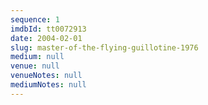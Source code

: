 ```yaml
---
sequence: 1
imdbId: tt0072913
date: 2004-02-01
slug: master-of-the-flying-guillotine-1976
medium: null
venue: null
venueNotes: null
mediumNotes: null
---
```


